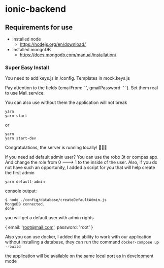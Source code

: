 # ionic-backend
## Requirements for use

+ installed node
  + https://nodejs.org/en/download/
+ installed mongoDB
    + https://docs.mongodb.com/manual/installation/
### Super Easy Install
You need to add keys.js in /config. Templates in mock.keys.js 


Pay attention to the fields {emailFrom: ' ', gmailPassword: ' '}. Set them real to use Mail.service. 

You can also use without them the application will not break
```
yarn 
yarn start
```
or 
```
yarn 
yarn start-dev
```

Congratulations, the server is running locally! 🎉🎉🎉

If you need ad default admin user? 
You can use the robo 3t or compas app.
And change the role from 0 ---> 1 to the inside of the user.
Also, if you do not have such an opportunity, I added a script for you that will help create the first admin
```
yarn default-admin
```

console output:
```$xslt
$ node ./config/database/createDefaultAdmin.js
MongoDB connected.
done
```
you will get a default user with admin rights

{ email: 'root@mail.com', password: 'root' } 


Also you can use docker, I added the ability to work with our application without installing a database, they can run the command
```docker-compose up --build```

the application will be available on the same local port as in development mode
